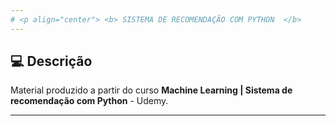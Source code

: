 ```yaml
---
# <p align="center"> <b> SISTEMA DE RECOMENDAÇÃO COM PYTHON  </b> 
---
```

 
##  💻 Descrição

Material produzido a partir do curso **Machine Learning | Sistema de recomendação com Python** - Udemy.

---

